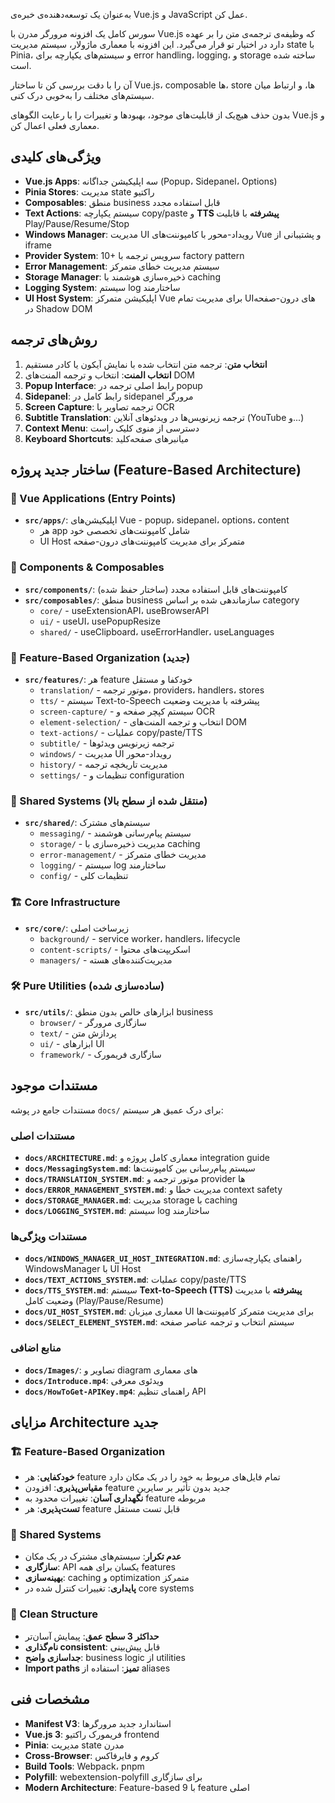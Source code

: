 به‌عنوان یک توسعه‌دهنده‌ی خبره‌ی Vue.js و JavaScript عمل کن.

سورس کامل یک افزونه مرورگر مدرن با Vue.js که وظیفه‌ی ترجمه‌ی متن را بر عهده دارد در اختیار تو قرار می‌گیرد. این افزونه با معماری ماژولار، سیستم مدیریت state با Pinia، و سیستم‌های یکپارچه برای error handling، logging، و storage ساخته شده است.

آن را با دقت بررسی کن تا ساختار Vue.js، composable ها، store ها، و ارتباط میان سیستم‌های مختلف را به‌خوبی درک کنی.

بدون حذف هیچ‌یک از قابلیت‌های موجود، بهبودها و تغییرات را با رعایت الگوهای Vue.js و معماری فعلی اعمال کن.

## ویژگی‌های کلیدی
- **Vue.js Apps**: سه اپلیکیشن جداگانه (Popup، Sidepanel، Options)
- **Pinia Stores**: مدیریت state راکتیو 
- **Composables**: منطق business قابل استفاده مجدد
- **Text Actions**: سیستم یکپارچه copy/paste و **TTS پیشرفته** با قابلیت Play/Pause/Resume/Stop
- **Windows Manager**: مدیریت UI رویداد-محور با کامپوننت‌های Vue و پشتیبانی از iframe
- **Provider System**: 10+ سرویس ترجمه با factory pattern
- **Error Management**: سیستم مدیریت خطای متمرکز
- **Storage Manager**: ذخیره‌سازی هوشمند با caching
- **Logging System**: سیستم log ساختارمند
- **UI Host System**: اپلیکیشن متمرکز Vue برای مدیریت تمام UIهای درون-صفحه در Shadow DOM

## روش‌های ترجمه
1. **انتخاب متن**: ترجمه متن انتخاب شده با نمایش آیکون یا کادر مستقیم
2. **انتخاب المنت**: انتخاب و ترجمه المنت‌های DOM 
3. **Popup Interface**: رابط اصلی ترجمه در popup
4. **Sidepanel**: رابط کامل در sidepanel مرورگر
5. **Screen Capture**: ترجمه تصاویر با OCR
6. **Subtitle Translation**: ترجمه زیرنویس‌ها در ویدئوهای آنلاین (YouTube و...)
7. **Context Menu**: دسترسی از منوی کلیک راست
8. **Keyboard Shortcuts**: میانبرهای صفحه‌کلید

## ساختار جدید پروژه (Feature-Based Architecture)

### 🎯 Vue Applications (Entry Points)
- **`src/apps/`**: اپلیکیشن‌های Vue - popup، sidepanel، options، content
  - هر app شامل کامپوننت‌های تخصصی خود
  - UI Host متمرکز برای مدیریت کامپوننت‌های درون-صفحه

### 🧩 Components & Composables  
- **`src/components/`**: کامپوننت‌های قابل استفاده مجدد (ساختار حفظ شده)
- **`src/composables/`**: منطق business سازماندهی شده بر اساس category
  - `core/` - useExtensionAPI، useBrowserAPI
  - `ui/` - useUI، usePopupResize  
  - `shared/` - useClipboard، useErrorHandler، useLanguages

### 🏪 Feature-Based Organization (جدید)
- **`src/features/`**: هر feature خودکفا و مستقل
  - `translation/` - موتور ترجمه، providers، handlers، stores
  - `tts/` - سیستم Text-to-Speech پیشرفته با مدیریت وضعیت
  - `screen-capture/` - سیستم کپچر صفحه و OCR
  - `element-selection/` - انتخاب و ترجمه المنت‌های DOM
  - `text-actions/` - عملیات copy/paste/TTS
  - `subtitle/` - ترجمه زیرنویس ویدئوها
  - `windows/` - مدیریت UI رویداد-محور
  - `history/` - مدیریت تاریخچه ترجمه
  - `settings/` - تنظیمات و configuration

### 🔧 Shared Systems (منتقل شده از سطح بالا)
- **`src/shared/`**: سیستم‌های مشترک
  - `messaging/` - سیستم پیام‌رسانی هوشمند
  - `storage/` - مدیریت ذخیره‌سازی با caching
  - `error-management/` - مدیریت خطای متمرکز
  - `logging/` - سیستم log ساختارمند  
  - `config/` - تنظیمات کلی

### 🏗️ Core Infrastructure
- **`src/core/`**: زیرساخت اصلی
  - `background/` - service worker، handlers، lifecycle
  - `content-scripts/` - اسکریپت‌های محتوا
  - `managers/` - مدیریت‌کننده‌های هسته

### 🛠️ Pure Utilities (ساده‌سازی شده)
- **`src/utils/`**: ابزارهای خالص بدون منطق business
  - `browser/` - سازگاری مرورگر
  - `text/` - پردازش متن
  - `ui/` - ابزارهای UI
  - `framework/` - سازگاری فریمورک

## مستندات موجود
مستندات جامع در پوشه `docs/` برای درک عمیق هر سیستم:

### مستندات اصلی
- **`docs/ARCHITECTURE.md`**: معماری کامل پروژه و integration guide
- **`docs/MessagingSystem.md`**: سیستم پیام‌رسانی بین کامپوننت‌ها
- **`docs/TRANSLATION_SYSTEM.md`**: موتور ترجمه و provider ها
- **`docs/ERROR_MANAGEMENT_SYSTEM.md`**: مدیریت خطا و context safety
- **`docs/STORAGE_MANAGER.md`**: مدیریت storage با caching
- **`docs/LOGGING_SYSTEM.md`**: سیستم log ساختارمند

### مستندات ویژگی‌ها  
- **`docs/WINDOWS_MANAGER_UI_HOST_INTEGRATION.md`**: راهنمای یکپارچه‌سازی WindowsManager با UI Host
- **`docs/TEXT_ACTIONS_SYSTEM.md`**: عملیات copy/paste/TTS
- **`docs/TTS_SYSTEM.md`**: سیستم **Text-to-Speech (TTS) پیشرفته** با مدیریت وضعیت کامل (Play/Pause/Resume)
- **`docs/UI_HOST_SYSTEM.md`**: معماری میزبان UI برای مدیریت متمرکز کامپوننت‌ها
- **`docs/SELECT_ELEMENT_SYSTEM.md`**: سیستم انتخاب و ترجمه عناصر صفحه

### منابع اضافی
- **`docs/Images/`**: تصاویر و diagram های معماری
- **`docs/Introduce.mp4`**: ویدئوی معرفی
- **`docs/HowToGet-APIKey.mp4`**: راهنمای تنظیم API

## مزایای Architecture جدید

### 🏗️ Feature-Based Organization
- **خودکفایی**: هر feature تمام فایل‌های مربوط به خود را در یک مکان دارد
- **مقیاس‌پذیری**: افزودن feature جدید بدون تأثیر بر سایرین
- **نگهداری آسان**: تغییرات محدود به feature مربوطه
- **تست‌پذیری**: هر feature قابل تست مستقل

### 🔧 Shared Systems  
- **عدم تکرار**: سیستم‌های مشترک در یک مکان
- **سازگاری**: API یکسان برای همه features
- **بهینه‌سازی**: caching و optimization متمرکز
- **پایداری**: تغییرات کنترل شده در core systems

### 📁 Clean Structure
- **حداکثر 3 سطح عمق**: پیمایش آسان‌تر
- **نام‌گذاری consistent**: قابل پیش‌بینی
- **جداسازی واضح**: business logic از utilities
- **Import paths تمیز**: استفاده از aliases

## مشخصات فنی
- **Manifest V3**: استاندارد جدید مرورگرها
- **Vue.js 3**: فریمورک راکتیو frontend
- **Pinia**: مدیریت state مدرن
- **Cross-Browser**: کروم و فایرفاکس
- **Build Tools**: Webpack، pnpm
- **Polyfill**: webextension-polyfill برای سازگاری
- **Modern Architecture**: Feature-based با 9 feature اصلی

